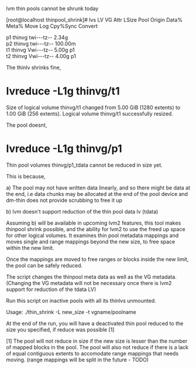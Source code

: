 lvm thin pools cannot be shrunk today

[root@localhost thinpool_shrink]# lvs
  LV   VG            Attr       LSize   Pool Origin Data%  Meta%  Move Log Cpy%Sync Convert
                                                  
  p1   thinvg        twi---tz--   2.34g                                                    
  p2   thinvg        twi---tz-- 100.00m                                                    
  t1   thinvg        Vwi---tz--   5.00g p1                                                 
  t2   thinvg        Vwi---tz--   4.00g p1    
  
The thinlv shrinks fine,

# lvreduce -L1g thinvg/t1
  Size of logical volume thinvg/t1 changed from 5.00 GiB (1280 extents) to 1.00 GiB (256 extents).
  Logical volume thinvg/t1 successfully resized.
  
The pool doesnt,

# lvreduce -L1g thinvg/p1
  Thin pool volumes thinvg/p1_tdata cannot be reduced in size yet.

This is because,

a) The pool may not have written data linearly, and so there might be data at 
the end, i.e data chunks may be allocated at the end of the pool device 
and dm-thin does not provide scrubbing to free it up

b) lvm doesn't support reduction of the thin pool data lv (tdata)

Assuming b) will be available in upcoming lvm2 features, this tool makes thinpool shrink possible, and the ability for lvm2 to
use the freed up space for other logical volumes. It examines thin pool metadata mappings and moves single and range 
mappings beyond the new size, to free space within the new limit. 

Once the mappings are moved to free ranges or blocks inside the new  limit, the pool can be safely reduced. 

The script changes the thinpool meta data as well as the VG metadata. (Changing the VG metadata will not be necessary once there is 
lvm2 support for reduction of the tdata LV)

Run this script on inactive pools with all its thinlvs unmounted.

Usage:
./thin_shrink -L new_size -t vgname/poolname

At the end of the run, you will have a deactivated thin pool reduced to the size you specified, if reduce was possible [1]

[1] The pool will not reduce in size if the new size is lesser than the number of
mapped blocks in the pool. The pool will also not reduce if there is a lack of equal contiguous extents to 
accomodate range mappings that needs moving. (range mappings will be split in the future - TODO)

